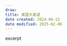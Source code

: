 ```yaml
---
draw:
title: 美国大衰退
date created: 2024-06-22
date modified: 2025-02-06
---
```


excerpt

<!-- more -->
